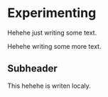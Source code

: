# Experimenting

Hehehe just writing some text.

Hehehe writing some more text.

## Subheader

This hehehe is writen localy.